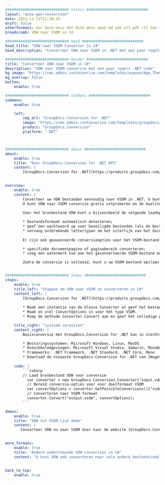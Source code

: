 ```yaml
---
############################# Static ############################
layout: "auto-gen-conversion"
date: 2022-11-11T11:38:33
draft: false
otherformats: doc docm docx dot dotm dotx epub md odt ott pdf rtf tex txt vdx vsdm vsdx vssm vssx vstm vstx vsx vtx xps
breadcrumb: VDW naar VSDM in C#

############################# Head ############################
head_title: "VDW naar VSDM Converter in C#"
head_description: "Converteer VDW naar VSDM in .NET met een paar regels code. Gebruik de GroupDocs Document Conversion API om meer dan 160 bestandsformaten te converteren."

############################# Header ############################
title: "Converteer VDW naar VSDM in C#"
description: "VDW naar VSDM conversie met een paar regels .NET code"
bg_image: "https://cms.admin.containerize.com/templates/aspose/App_Themes/V3/images/bg/header1.png"
bg_overlay: false
button:
    enable: true

############################# SubMenu ############################
submenu:
    enable: true

    left:
        img_alt: "GroupDocs.Conversion for .NET"
        image: "https://cms.admin.containerize.com/templates/groupdocs/images/product-logos/90x90-noborder/groupdocs-conversion-net.png"
        product: "GroupDocs.Conversion"
        platform: ".NET"



############################# About ############################
about:
    enable: true
    title: "Over GroupDocs.Conversion for .NET API"
    content: |
        [GroupDocs.Conversion for .NET](https://products.groupdocs.com/conversion/net/) kan worden gebruikt om Microsoft Word, Excel, PowerPoint, PDF, Visio en andere formaten te converteren. GroupDocs.Conversion is een standalone API die geschikt is voor back-end en interne systemen waar hoge prestaties vereist zijn. Het is niet afhankelijk van software zoals Microsoft of Open Office.
    

overview:
    enable: true
    content: |
        Converteer uw VDW bestanden eenvoudig naar VSDM in .NET. U kunt slechts een paar C# coderegels gebruiken op elk platform naar keuze, zoals - Windows, Linux, macOS.
        U kunt VDW naar VSDM conversie gratis uitproberen en de kwaliteit van de conversieresultaten evalueren. Naast eenvoudige scenario's voor bestandsconversie kunt u meer geavanceerde opties proberen voor het laden van het bronbestand VDW en voor het opslaan van het VSDM-uitvoerresultaat. 
        
        Voor het bronbestand VDW kunt u bijvoorbeeld de volgende laadopties gebruiken:

        * bestandsformaat automatisch detecteren;
        * geef een wachtwoord op voor beveiligde bestanden (als de bestandsindeling dit ondersteunt);
        * vervang ontbrekende lettertypen om het uiterlijk van het document te behouden.
        
        Er zijn ook geavanceerde conversieopties voor het VSDM-bestand:

        * specifieke documentpagina of paginabereik converteren;
        * voeg een watermerk toe aan het geconverteerde VSDM-bestand en nog veel meer.

        Zodra de conversie is voltooid, kunt u uw VSDM-bestand opslaan in het lokale bestandspad of in opslag van derden, zoals FTP, Amazon S3, Google Drive, Dropbox enz. Let op: om VDW naar {{ te converteren) TO}} er is geen extra software nodig, zoals MS Office, Open Office, Adobe Acrobat Reader enz.


############################# Steps ############################
steps:
    enable: true
    title_left: "Stappen om VDW naar VSDM te converteren in C#"
    content_left: |
        [GroupDocs.Conversion for .NET](https://products.groupdocs.com/conversion/net/) maakt het gemakkelijk voor ontwikkelaars om een ​​VDW bestand naar VSDM te converteren met een paar regels code.
        
        * Maak een instantie van de klasse Converter en geef het bestand VDW het volledige pad
        * Maak en stel ConvertOptions in voor het type VSDM.
        * Roep de methode Converter.Convert aan en geef het volledige pad en formaat (VSDM) door als parameter

    title_right: "systeem vereisten"
    content_right: |
        Basisconversie met GroupDocs.Conversion for .NET kan in slechts een paar eenvoudige stappen worden gedaan. Onze API's worden ondersteund op alle belangrijke platforms en besturingssystemen. Voordat u de onderstaande code uitvoert, moet u ervoor zorgen dat de volgende vereisten op uw systeem zijn geïnstalleerd.

        * Besturingssystemen: Microsoft Windows, Linux, MacOS
        * Ontwikkelomgevingen: Microsoft Visual Studio, Xamarin, MonoDevelop
        * Frameworks: .NET Framework, .NET Standard, .NET Core, Mono
        * Download de nieuwste GroupDocs.Conversion for .NET van [Nuget](https://www.nuget.org/packages/groupdocs.conversion)
         
    code: |
        ```csharp    
        // Laad bronbestand VDW voor conversie
          var converter = new GroupDocs.Conversion.Converter("input.vdw");
          // Bereid conversie-opties voor voor doelformaat VSDM
          var convertOptions = converter.GetPossibleConversions()["vsdm"].ConvertOptions;
          // Converteren naar VSDM formaat
          converter.Convert("output.vsdm", convertOptions);
        ```

demos:
    enable: true
    title: "VDW tot VSDM Live demo"
    content: |
       Converteer VDW nu naar VSDM door naar de website [GroupDocs.Conversion App](https://products.groupdocs.app/conversion/family) te gaan. Online demo heeft de volgende voordelen:
          

more_formats:
    enable: true
    title: "Andere ondersteunde VDW conversies in C#"
    content: "U kunt VDW ook converteren naar vele andere bestandsindelingen. Zie de lijst hieronder."
       
       
back_to_top:
    enable: true
---
```


